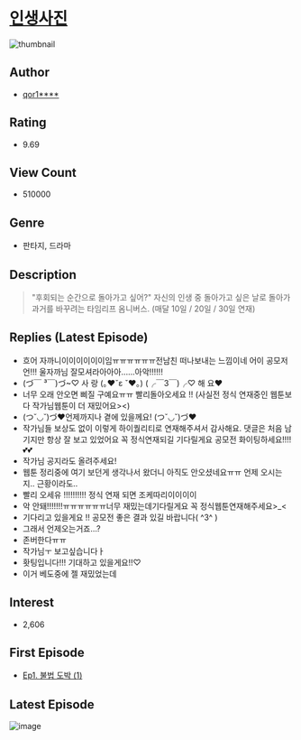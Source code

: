 # [인생사진](https://comic.naver.com/bestChallenge/list?titleId=734906)
![thumbnail](https://image-comic.pstatic.net/user_contents_data/challenge_comic/2019/11/29/328442/thumbnail_202x1643d73387c_b303_4792_aab0_d828f25eb302_00009392.JPEG)

## Author
- [qor1****](https://comic.naver.com/artistTitle?id=328442)

## Rating
- 9.69

## View Count
- 510000

## Genre
- 판타지, 드라마

## Description
> "후회되는 순간으로 돌아가고 싶어?" 자신의 인생 중 돌아가고 싶은 날로 돌아가 과거를 바꾸려는 타임리프 옴니버스. (매달 10일 / 20일 / 30일 연재)

## Replies (Latest Episode)
- 흐어 자까니이이이이이이임ㅠㅠㅠㅠㅠㅠ전남친 떠나보내는 느낌이네 어이 공모저언!!! 울자까님 잘모셔라아아아......아악!!!!!!
- (づ￣ ³￣)づ~♡ 사 랑 (｡♥ˇε ˇ♥｡) (╭￣3￣)╭♡ 해 요♥
- 너무 오래 안오면 삐질 구예요ㅠㅠ 빨리돌아오세요 !! (사실전 정식 연재중인 웹툰보다 작가님웹툰이 더 재밌어요><)
- (つ˘◡˘)づ♥언제까지나 곁에 있을께요! (つ˘◡˘)づ♥
- 작가님들 보상도 없이 이렇게 하이퀄리티로 연재해주셔서 감사해요. 댓글은 처음 남기지만 항상 잘 보고 있었어요 꼭 정식연재되길 기다릴게요 공모전 화이팅하세요!!!!💕💕
- 작가님 공지라도 올려주세요!
- 웹툰 정리중에 여기 보던게 생각나서 왔더니 아직도 안오셨네요ㅠㅠ 언제 오시는지.. 근황이라도..
- 빨리 오세유 !!!!!!!!!! 정식 연재 되면 조케따리이이이이
- 악 안돼!!!!!!!ㅠㅠㅠㅠㅠㅠ너무 재밌는데기다릴게요 꼭 정식웹툰연재해주세요>_<
- 기다리고 있을게요 !! 공모전 좋은 결과 있길 바랍니다( ^3^ )
- 그래서 언제오는거죠...?
- 존버한다ㅠㅠ
- 작가님ㅜ 보고싶습니다ㅏ
- 홧팅입니다!!! 기대하고 있을게요!!♡
- 이거 베도중에 젤 재밌었는데

## Interest
- 2,606

## First Episode
- [Ep1. 불법 도박 (1)](https://comic.naver.com/bestChallenge/detail?titleId=734906&no=1)

## Latest Episode
![image](https://image-comic.pstatic.net/user_contents_data/challenge_comic/2020/04/18/328442/upload_3630522743686182757.jpeg)
